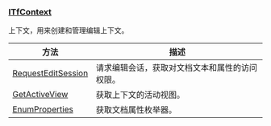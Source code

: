 ### [ITfContext](https://learn.microsoft.com/zh-cn/windows/win32/api/msctf/nn-msctf-itfcontext)

上下文，用来创建和管理编辑上下文。

方法						|描述
-|-
[RequestEditSession][1]	|请求编辑会话，获取对文档文本和属性的访问权限。
[GetActiveView][2]		|获取上下文的活动视图。
[EnumProperties][3]		|获取文档属性枚举器。

[1]: https://learn.microsoft.com/zh-cn/windows/win32/api/msctf/nf-msctf-itfcontext-requesteditsession
[2]: https://learn.microsoft.com/zh-cn/windows/win32/api/msctf/nf-msctf-itfcontext-getactiveview
[3]: https://learn.microsoft.com/zh-cn/windows/win32/api/msctf/nf-msctf-itfcontext-enumproperties